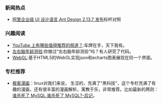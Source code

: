 
### 新闻热点
- [阿里企业级 UI 设计语言 Ant Design 2.13.7 发布](https://oschina.net/news/89844/ant-design-2-13-7)标杆对照

### 兴趣阅读

- [YouTube 上有哪些值得推荐的频道？](https://www.zhihu.com/question/19609089):车牌在手，天下我有。
- [左右脑年龄测验](https://juejin.im/entry/59f054b051882578c5269c06):你做过“左右脑年龄测验”吗？有人研究了代码。
- [WebGL](https://juejin.im/entry/59f13d6d5188252c231214da):基于HTML5的WebGL实现json和echarts图表展现在同一个界面。

### 专栏推荐

- [极客漫画](https://zhuanlan.zhihu.com/geekcomic)：linux对我们来说， 生涩的，充满了“黑科技”，这个专栏充满了有趣的漫画，还有很丰富的漫画解析，寓教于乐，非常推荐。比如最新的两则：[谁杀死了 MySQL](https://zhuanlan.zhihu.com/p/30432636),[谁杀死了 MySQL?-后记](https://zhuanlan.zhihu.com/p/30259833)。
